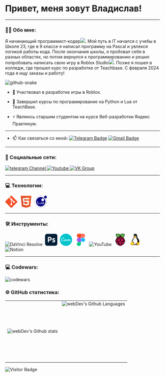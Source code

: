 # Привет, меня зовут Владислав!

---

### 👨‍💻 Обо мне:

Я начинающий программист-кодер<img src="https://media.giphy.com/media/bGgsc5mWoryfgKBx1u/giphy.gif" width="20px">. Мой путь в IT начался с учебы в Школе 23, где в 9 классе я написал программу на Pascal и увлекся логикой работы кода. После окончания школы, я пробовал себя в разных областях, но потом вернулся к программированию и решил попробовать написать свою игру в Roblox Studio<img src="https://github.com/vvladislovv/vvladislovv/assets/133252067/78c5b7b3-58bd-4ed6-bd49-fe687c4b4da4" width="20px">. Позже я пошел в колледж, где прошел курс по разработке от Teachbase. С февраля 2024 года я ищу заказы и работу!

<picture>
  <source media="(prefers-color-scheme: dark)" srcset="github-snake-dark.svg" />
  <source media="(prefers-color-scheme: light)" srcset="github-snake.svg" />
  <img alt="github-snake" src="github-snake.svg" />
</picture>


- :telescope: Участвовал в разработке игры в Roblox.

- :seedling: Завершил курсы по програмирование на Python и Lua от TeachBase.

- :zap: Являюсь старшим студентом на курсе Веб-разработки Яндекс Практикум.


---

- :mailbox: Как связаться со мной: [![Telegram Badge](https://img.shields.io/badge/-Vladislov-blue?style=flat&logo=Telegram&logoColor=white)](https://t.me/vvlad_islovv) [![Gmail Badge](https://img.shields.io/badge/-Gmail-red?style=flat&logo=Gmail&logoColor=white)](mailto:vlad.yelcheninov@gmail.com)

---

### 🤝 Социальные сети:

  <div id="badges">
    <a href="https://t.me/CrazyLifeEva" target="_blank">
      <img src="https://cdn-icons-png.flaticon.com/512/2111/2111646.png" width="40" height="40" alt="telegram Channel" />
    </a>
    <a href="https://www.youtube.com/channel/UC1BCbNVvbkbucM5XlnwM2gA" target="_blank">
      <img src="https://cdn-icons-png.flaticon.com/512/3670/3670147.png" width="40" height="40" alt="Youtube"/>
    </a>
    <a href="https://vk.com/codilo" target="_blank">
      <img src="https://cdn-icons-png.flaticon.com/512/145/145813.png" width="40" height="40" alt="VK Group"/>
    </a>
  </div>

---

### 💻 Технологии:

<div>
  <img src="https://github.com/devicons/devicon/blob/master/icons/git/git-original.svg" title="git" alt="git" width="40" height="40"/>&nbsp
  <img src="https://github.com/devicons/devicon/blob/master/icons/html5/html5-original.svg" title="html5" alt="html5" width="40" height="40"/>&nbsp
  <img src="https://github.com/devicons/devicon/blob/master/icons/lua/lua-plain.svg" title="css" alt="css" width="40" height="40"/>&nbsp
  <!-- <img src="https://github.com/devicons/devicon/blob/master/icons/redux/redux-original.svg" title="redux" alt="redux" width="40" height="40"/>&nbsp; -->
</div>

---

### 🛠 Инструменты:

<div>
  <img src="https://upload.wikimedia.org/wikipedia/commons/9/90/DaVinci_Resolve_17_logo.svg" title="DaVinci Resolve" alt="DaVinci Resolve" width="40" height="40"/>&nbsp;
  <img src="https://github.com/devicons/devicon/blob/master/icons/photoshop/photoshop-plain.svg" title="photoshop" alt="photoshop" width="40" height="40"/>&nbsp;
  <img src="https://github.com/devicons/devicon/blob/master/icons/canva/canva-original.svg" title="canva" alt="canva" width="40" height="40"/>&nbsp;
  <img src="https://github.com/devicons/devicon/blob/master/icons/figma/figma-original.svg" title="figma" alt="figma" width="40" height="40"/>&nbsp;
  <img src="https://upload.wikimedia.org/wikipedia/commons/9/9e/YouTube_Logo_%282013-2017%29.svg" title="YouTube" alt="YouTube" width="40" height="40"/>&nbsp;
  <img src="https://github.com/devicons/devicon/blob/master/icons/raspberrypi/raspberrypi-original.svg" title="raspberrypi" alt="raspberrypi" width="40" height="40"/>&nbsp;
  <img src="https://github.com/devicons/devicon/blob/master/icons/linux/linux-original.svg" title="linux" alt="linux" width="40" height="40"/>&nbsp;
  <img src="https://upload.wikimedia.org/wikipedia/commons/e/e9/Notion-logo.svg" title="Notion" alt="Notion" width="40" height="40"/>&nbsp;
</div>

---

<!-- ### 💻 Пройденные курсы:

| Курсы                                                           | Дата              |
| ----------------------------------------------------------------| :---------------: |
| netology.ru/Старт в программировании                            | 02/2022 - 03/2022 |
| stepik.org/Основы программирования на C. Задачи.                | 02/2022 - 03/2022 |
| netology.ru/Основы верстки сайта                                | 02/2022 - 03/2022 |
| netology.ru/Первые шаги в JavaScript: создаём сайт и приложение | 02/2022 - 03/2022 |
| stepik.org/Веб-разработка для начинающих: HTML и CSS            | 02/2022 - 03/2022 |
| stepik.org/JavaScript для начинающих                            | 01/2023 - 01/2023 |
| stepik.org/Web-технологии: начальный уровень                    | 01/2023 - 01/2023 |
| practicum.yandex/Факультет Веб разработки                       | 05/2022 - xx/2023 |

--- -->

### 💻 Codewars:

![codewars](https://www.codewars.com/users/FilimonovAlexey/badges/large)

### ⚙️ GitHub статистика:

<table>
  <tr>
    <td>
      <img align="left" src="http://github-readme-streak-stats.herokuapp.com?user=FilimonovAlexey&theme=dark&background=000000" alt="webDev's Github stats" />
    </td>
    <td>
      <img height="195px" align="right" alt="webDev's Github Languages" src="https://github-readme-stats-sigma-five.vercel.app/api/top-langs/?username=FilimonovAlexey&layout=compact&theme=vision-friendly-dark" />
    </td>
  </tr>
</table>

![Visitor Badge](https://visitor-badge.laobi.icu/badge?page_id=filimonovalexey)
